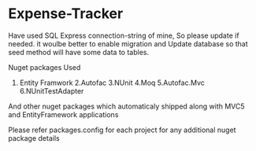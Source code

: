 # Expense-Tracker

Have used SQL Express connection-string of mine, So please update if needed.
it woulbe better to enable migration and Update database so that seed method will have some data to tables.

Nuget packages Used
1. Entity Framwork
2.Autofac
3.NUnit
4.Moq
5.Autofac.Mvc
6.NUnitTestAdapter

And other nuget packages which automaticaly shipped along with MVC5 and EntityFramework applications

Please refer packages.config for each project for any additional nuget package details
